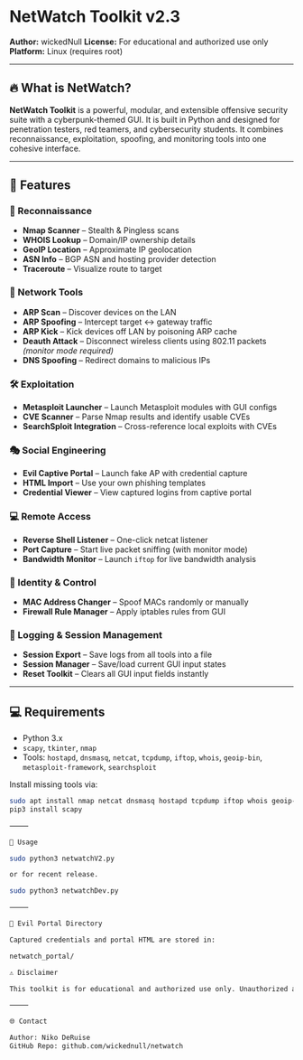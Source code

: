 # NetWatch Toolkit v2.3

**Author:** wickedNull
**License:** For educational and authorized use only  
**Platform:** Linux (requires root)

---

## 🔥 What is NetWatch?

**NetWatch Toolkit** is a powerful, modular, and extensible offensive security suite with a cyberpunk-themed GUI. It is built in Python and designed for penetration testers, red teamers, and cybersecurity students. It combines reconnaissance, exploitation, spoofing, and monitoring tools into one cohesive interface.

---

## 🚀 Features

### 🧠 Reconnaissance
- **Nmap Scanner** – Stealth & Pingless scans
- **WHOIS Lookup** – Domain/IP ownership details
- **GeoIP Location** – Approximate IP geolocation
- **ASN Info** – BGP ASN and hosting provider detection
- **Traceroute** – Visualize route to target

### 📡 Network Tools
- **ARP Scan** – Discover devices on the LAN
- **ARP Spoofing** – Intercept target ↔ gateway traffic
- **ARP Kick** – Kick devices off LAN by poisoning ARP cache
- **Deauth Attack** – Disconnect wireless clients using 802.11 packets *(monitor mode required)*
- **DNS Spoofing** – Redirect domains to malicious IPs

### 🛠 Exploitation
- **Metasploit Launcher** – Launch Metasploit modules with GUI configs
- **CVE Scanner** – Parse Nmap results and identify usable CVEs
- **SearchSploit Integration** – Cross-reference local exploits with CVEs

### 🎭 Social Engineering
- **Evil Captive Portal** – Launch fake AP with credential capture
- **HTML Import** – Use your own phishing templates
- **Credential Viewer** – View captured logins from captive portal

### 💻 Remote Access
- **Reverse Shell Listener** – One-click netcat listener
- **Port Capture** – Start live packet sniffing (with monitor mode)
- **Bandwidth Monitor** – Launch `iftop` for live bandwidth analysis

### 🔐 Identity & Control
- **MAC Address Changer** – Spoof MACs randomly or manually
- **Firewall Rule Manager** – Apply iptables rules from GUI

### 📁 Logging & Session Management
- **Session Export** – Save logs from all tools into a file
- **Session Manager** – Save/load current GUI input states
- **Reset Toolkit** – Clears all GUI input fields instantly

---

## 💻 Requirements

- Python 3.x
- `scapy`, `tkinter`, `nmap`
- Tools: `hostapd`, `dnsmasq`, `netcat`, `tcpdump`, `iftop`, `whois`, `geoip-bin`, `metasploit-framework`, `searchsploit`

Install missing tools via:

```bash
sudo apt install nmap netcat dnsmasq hostapd tcpdump iftop whois geoip-bin metasploit-framework exploitdb
pip3 install scapy

⸻

🧪 Usage

sudo python3 netwatchV2.py

or for recent release.

sudo python3 netwatchDev.py

⸻

📂 Evil Portal Directory

Captured credentials and portal HTML are stored in:

netwatch_portal/

⚠️ Disclaimer

This toolkit is for educational and authorized use only. Unauthorized access or misuse of network tools may be illegal. Always have permission before scanning or attacking any network or device.

⸻

🌐 Contact

Author: Niko DeRuise
GitHub Repo: github.com/wickednull/netwatch

